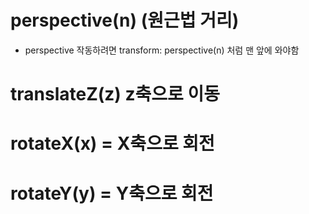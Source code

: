 # perspective(n) (원근법 거리)

- perspective 작동하려면 transform: perspective(n) 처럼 맨 앞에 와야함

# translateZ(z) z축으로 이동

# rotateX(x) = X축으로 회전

# rotateY(y) = Y축으로 회전